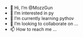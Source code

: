 - 👋 Hi, I’m @MozzGun
- 👀 I’m interested in py
- 🌱 I’m currently learning pythov
- 💞️ I’m looking to collaborate on ...
- 📫 How to reach me ...

<!---
MozzGun/MozzGun is a ✨ special ✨ repository because its `README.md` (this file) appears on your GitHub profile.
You can click the Preview link to take a look at your changes.
--->
